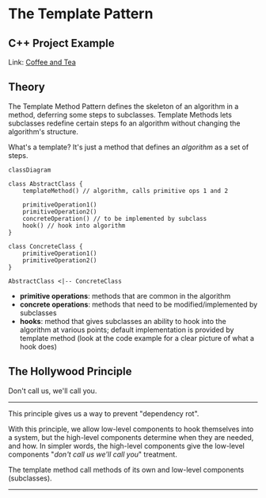 # The Template Pattern

## C++ Project Example
Link: [Coffee and Tea](https://github.com/akormous/design-patterns/tree/main/Code/TemplatePattern/)

## Theory

The Template Method Pattern defines the skeleton of an algorithm in a method, deferring some steps to subclasses. Template Methods lets subclasses redefine certain steps fo an algorithm without changing the algorithm's structure.

What's a template? It's just a method that defines an *algorithm* as a set of steps.

```mermaid
classDiagram

class AbstractClass {
    templateMethod() // algorithm, calls primitive ops 1 and 2
    
    primitiveOperation1()
    primitiveOperation2()
    concreteOperation() // to be implemented by subclass
    hook() // hook into algorithm
}

class ConcreteClass {
    primitiveOperation1()
    primitiveOperation2()
}

AbstractClass <|-- ConcreteClass

```

- **primitive operations**: methods that are common in the algorithm
- **concrete operations**: methods that need to be modified/implemented by subclasses
- **hooks**: method that gives subclasses an ability to hook into the algorithm at various points; default implementation is provided by template method (look at the code example for a clear picture of what a hook does)


## The Hollywood Principle

Don't call us, we'll call you.

---

This principle gives us a way to prevent "dependency rot". 

With this principle, we allow low-level components to hook themselves into a system, but the high-level components determine when they are needed, and how. In simpler words, the high-level components give the low-level components "*don't call us we'll call you*" treatment.

The template method call methods of its own and low-level components (subclasses).

---